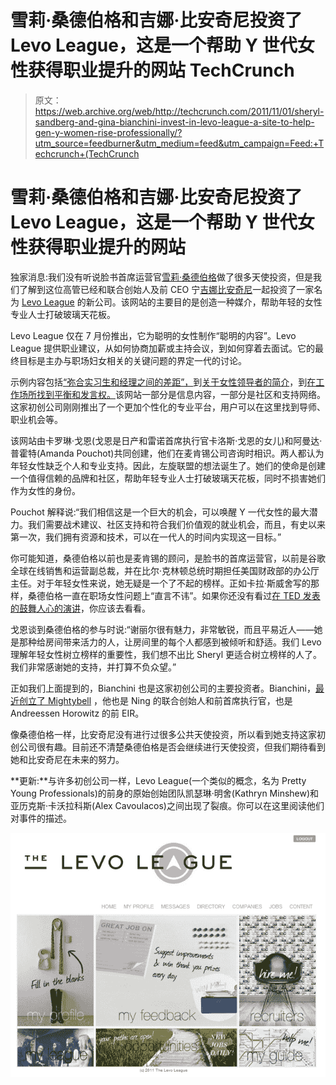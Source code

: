 # 雪莉·桑德伯格和吉娜·比安奇尼投资了 Levo League，这是一个帮助 Y 世代女性获得职业提升的网站 TechCrunch

> 原文：<https://web.archive.org/web/http://techcrunch.com/2011/11/01/sheryl-sandberg-and-gina-bianchini-invest-in-levo-league-a-site-to-help-gen-y-women-rise-professionally/?utm_source=feedburner&utm_medium=feed&utm_campaign=Feed:+Techcrunch+(TechCrunch>

# 雪莉·桑德伯格和吉娜·比安奇尼投资了 Levo League，这是一个帮助 Y 世代女性获得职业提升的网站

独家消息:我们没有听说脸书首席运营官[雪莉·桑德伯格](https://web.archive.org/web/20230203070438/http://www.crunchbase.com/person/sheryl-sandberg)做了很多天使投资，但是我们了解到这位高管已经和联合创始人及前 CEO 宁[吉娜比安奇尼](https://web.archive.org/web/20230203070438/http://www.crunchbase.com/person/gina-bianchini)一起投资了一家名为 [Levo League](https://web.archive.org/web/20230203070438/http://www.levoleague.com/) 的新公司。该网站的主要目的是创造一种媒介，帮助年轻的女性专业人士打破玻璃天花板。

Levo League 仅在 7 月份推出，它为聪明的女性制作“聪明的内容”。Levo League 提供职业建议，从如何协商加薪或主持会议，到如何穿着去面试。它的最终目标是主办与职场妇女相关的关键问题的界定一代的讨论。

示例内容包括[“弥合实习生和经理之间的差距”，](https://web.archive.org/web/20230203070438/http://www.levoleague.com/advance/interns-managers-bridging-the-gap/)到[关于女性领导者的简介](https://web.archive.org/web/20230203070438/http://www.levoleague.com/powwow/women-in-politics-kirsten-gillibrand-u-s-senator-for-new-york-d/)，到[在工作场所找到平衡和发言权。](https://web.archive.org/web/20230203070438/http://www.levoleague.com/advance/finding-the-balance-and-finding-your-voice-in-the-workplace/)该网站一部分是信息内容，一部分是社区和支持网络。这家初创公司刚刚推出了一个更加个性化的专业平台，用户可以在这里找到导师、职业机会等。

该网站由卡罗琳·戈恩(戈恩是日产和雷诺首席执行官卡洛斯·戈恩的女儿)和阿曼达·普霍特(Amanda Pouchot)共同创建，他们在麦肯锡公司咨询时相识。两人都认为年轻女性缺乏个人和专业支持。因此，左旋联盟的想法诞生了。她们的使命是创建一个值得信赖的品牌和社区，帮助年轻专业人士打破玻璃天花板，同时不损害她们作为女性的身份。

Pouchot 解释说:“我们相信这是一个巨大的机会，可以唤醒 Y 一代女性的最大潜力。我们需要战术建议、社区支持和符合我们价值观的就业机会，而且，有史以来第一次，我们拥有资源和技术，可以在一代人的时间内实现这一目标。”

你可能知道，桑德伯格以前也是麦肯锡的顾问，是脸书的首席运营官，以前是谷歌全球在线销售和运营副总裁，并在比尔·克林顿总统时期担任美国财政部的办公厅主任。对于年轻女性来说，她无疑是一个了不起的榜样。正如卡拉·斯威舍写的那样，桑德伯格一直在职场女性问题上“直言不讳”。如果你还没有看过[在 TED 发表的鼓舞人心的演讲](https://web.archive.org/web/20230203070438/http://www.ted.com/talks/sheryl_sandberg_why_we_have_too_few_women_leaders.html)，你应该去看看。

戈恩谈到桑德伯格的参与时说:“谢丽尔很有魅力，非常敏锐，而且平易近人——她是那种给房间带来活力的人，让房间里的每个人都感到被倾听和舒适。我们 Levo 理解年轻女性树立榜样的重要性，我们想不出比 Sheryl 更适合树立榜样的人了。我们非常感谢她的支持，并打算不负众望。”

正如我们上面提到的，Bianchini 也是这家初创公司的主要投资者。Bianchini，[最近创立了 Mightybell](https://web.archive.org/web/20230203070438/https://techcrunch.com/2011/09/08/bianchini-launches-mightybell-to-harness-the-power-of-baby-steps/) ，他也是 Ning 的联合创始人和前首席执行官，也是 Andreessen Horowitz 的前 EIR。

像桑德伯格一样，比安奇尼没有进行过很多公共天使投资，所以看到她支持这家初创公司很有趣。目前还不清楚桑德伯格是否会继续进行天使投资，但我们期待看到她和比安奇尼在未来的努力。

**更新:**与许多初创公司一样，Levo League(一个类似的概念，名为 Pretty Young Professionals)的前身的原始创始团队凯瑟琳·明舍(Kathryn Minshew)和亚历克斯·卡沃拉科斯(Alex Cavoulacos)之间出现了裂痕。你可以在这里阅读他们对事件的描述。

![](img/db72bac82475486d80f51cea74dfd5a1.png)